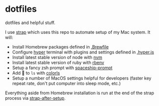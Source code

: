 # dotfiles
dotfiles and helpful stuff.

I use [strap](https://github.com/MikeMcQuaid/strap) which uses this repo to automate setup of my Mac system. It will:

- Install Homebrew packages defined in [.Brewfile](./.Brewfile)
- Configure [hyper](https://hyper.is/) terminal with plugins and settings defined in [.hyper.js](./.hyper.js)
- Install latest stable version of node with [nvm](https://github.com/nvm-sh/nvm)
- Install latest stable version of ruby with [rbenv](https://github.com/rbenv/rbenv)
- Setup a fancy zsh prompt with [spaceship-prompt](https://github.com/denysdovhan/spaceship-prompt)
- Add :rainbow: to `ls` with [colorls](https://github.com/athityakumar/colorls)
- Setup a number of MacOS settings helpful for developers (faster key repeat rate, don't put computer into sleep mode, etc.)

Everything aside from Homebrew installation is run at the end of the strap process via [strap-after-setup](./script/strap-after-setup).
